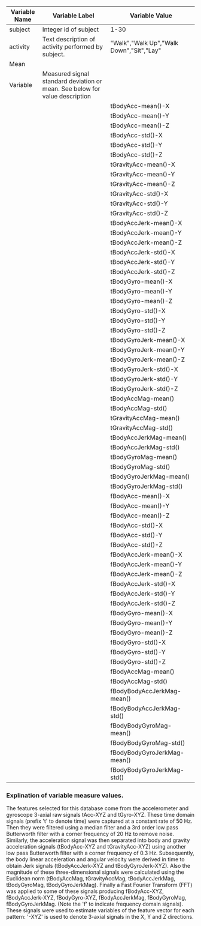 

**Variable Name**             | **Variable Label**	                 | **Variable Value**
----------------------------- | ------------------------------------ | ---------------------------
    subject  | Integer id of subject | 1-30
    activity | Text description of activity performed by subject. | "Walk","Walk Up","Walk Down","Sit","Lay" 
	Mean     |
	Variable | Measured signal standard deviation or mean. See below for value description|
	||tBodyAcc-mean()-X
	||tBodyAcc-mean()-Y
	||tBodyAcc-mean()-Z
	||tBodyAcc-std()-X
	||tBodyAcc-std()-Y
	||tBodyAcc-std()-Z
	||tGravityAcc-mean()-X
	||tGravityAcc-mean()-Y
	||tGravityAcc-mean()-Z
	||tGravityAcc-std()-X
	||tGravityAcc-std()-Y
	||tGravityAcc-std()-Z
	||tBodyAccJerk-mean()-X
	||tBodyAccJerk-mean()-Y
	||tBodyAccJerk-mean()-Z
	||tBodyAccJerk-std()-X
	||tBodyAccJerk-std()-Y
	||tBodyAccJerk-std()-Z
	||tBodyGyro-mean()-X
	||tBodyGyro-mean()-Y
	||tBodyGyro-mean()-Z
	||tBodyGyro-std()-X
	||tBodyGyro-std()-Y
	||tBodyGyro-std()-Z
	||tBodyGyroJerk-mean()-X
	||tBodyGyroJerk-mean()-Y
	||tBodyGyroJerk-mean()-Z
	||tBodyGyroJerk-std()-X
	||tBodyGyroJerk-std()-Y
	||tBodyGyroJerk-std()-Z
	||tBodyAccMag-mean()
	||tBodyAccMag-std()
	||tGravityAccMag-mean()
	||tGravityAccMag-std()
	||tBodyAccJerkMag-mean()
	||tBodyAccJerkMag-std()
	||tBodyGyroMag-mean()
	||tBodyGyroMag-std()
	||tBodyGyroJerkMag-mean()
	||tBodyGyroJerkMag-std()
	||fBodyAcc-mean()-X
	||fBodyAcc-mean()-Y
	||fBodyAcc-mean()-Z
	||fBodyAcc-std()-X
	||fBodyAcc-std()-Y
	||fBodyAcc-std()-Z
	||fBodyAccJerk-mean()-X
	||fBodyAccJerk-mean()-Y
	||fBodyAccJerk-mean()-Z
	||fBodyAccJerk-std()-X
	||fBodyAccJerk-std()-Y
	||fBodyAccJerk-std()-Z
	||fBodyGyro-mean()-X
	||fBodyGyro-mean()-Y
	||fBodyGyro-mean()-Z
	||fBodyGyro-std()-X
	||fBodyGyro-std()-Y
	||fBodyGyro-std()-Z
	||fBodyAccMag-mean()
	||fBodyAccMag-std()
	||fBodyBodyAccJerkMag-mean()
	||fBodyBodyAccJerkMag-std()
	||fBodyBodyGyroMag-mean()
	||fBodyBodyGyroMag-std()
	||fBodyBodyGyroJerkMag-mean()
	||fBodyBodyGyroJerkMag-std()
	
	
### Explination of variable measure values.
The features selected for this database come from the accelerometer and gyroscope 3-axial raw signals tAcc-XYZ and tGyro-XYZ.
These time domain signals (prefix 't' to denote time) were captured at a constant rate of 50 Hz. Then they were filtered
using a median filter and a 3rd order low pass Butterworth filter with a corner frequency of 20 Hz to 
remove noise. Similarly, the acceleration signal was then separated into body and gravity acceleration signals 
(tBodyAcc-XYZ and tGravityAcc-XYZ) using another low pass Butterworth filter with a corner frequency of 0.3 Hz. 
Subsequently, the body linear acceleration and angular velocity were derived in time to obtain Jerk signals
(tBodyAccJerk-XYZ and tBodyGyroJerk-XYZ). Also the magnitude of these three-dimensional signals were calculated 
using the Euclidean norm (tBodyAccMag, tGravityAccMag, tBodyAccJerkMag, tBodyGyroMag, tBodyGyroJerkMag). 
Finally a Fast Fourier Transform (FFT) was applied to some of these signals producing fBodyAcc-XYZ, 
fBodyAccJerk-XYZ, fBodyGyro-XYZ, fBodyAccJerkMag, fBodyGyroMag, fBodyGyroJerkMag. 
(Note the 'f' to indicate frequency domain signals). These signals were used to estimate variables of the feature 
vector for each pattern:  '-XYZ' is used to denote 3-axial signals in the X, Y and Z directions.
